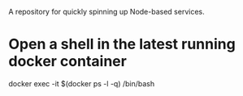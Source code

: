 A repository for quickly spinning up Node-based services.

# Open a shell in the latest running docker container
docker exec -it $(docker ps -l -q) /bin/bash
